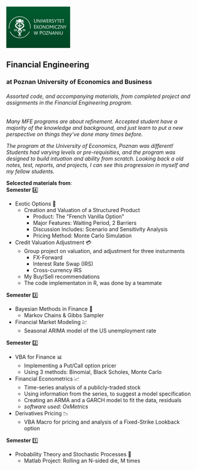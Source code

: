 [![](/img_assets/ueplogo.png "University of Economics, Poznan")](https://ue.poznan.pl/en/)

## Financial Engineering
### at Poznan University of Economics and Business

###### Assorted code, and accompanying materials, from completed project and assignments in the Financial Engineering program.

_Many MFE programs are about refinement. Accepted student have a majority of the knowledge and background, and just learn to put a new perspective on things they've done many times before._

_The program at the University of Economics, Poznan was different! Students had varying levels or pre-requisities, and the program was designed to build intuation and ability from scratch. Looking back a old notes, test, reports, and projects, I can see this progression in myself and my fellow students._


__Selcected materials from__:  
**Semester** :four:

  - Exotic Options :currency_exchange:
      - Creation and Valuation of a Structured Product
          - Product: The "French Vanilla Option"
          - Major Features: Waiting Period, 2 Barriers
          - Discussion Includes: Scenario and Sensitivity Analysis
          - Pricing Method: Monte Carlo Simulation
  - Credit Valuation Adjustment :credit_card:
      - Group project on valuation, and adjustment for three insturments
          - FX-Forward
          - Interest Rate Swap (IRS)
          - Cross-currency IRS
      -  My Buy/Sell recommendations
      - The code implementaton in R, was done by a teammate

**Semester** :three:

  - Bayesian Methods in Finance :link:
      - Markov Chains & Gibbs Sampler
  - Financial Market Modeling :chart:
      - Seasonal ARIMA model of the US unemployment rate

**Semester** :two:

  - VBA for Finance :bar_chart:
      - Implementing a Put/Call option pricer
      - Using 3 methods: Binomial, Black Scholes, Monte Carlo
  - Financial Econometrics :chart_with_upwards_trend:
      - Time-series analysis of a publicly-traded stock
      - Using information from the series, to suggest a model specification
      - Creating an ARMA and a GARCH model to fit the data, residuals
      - _software used: OxMetrics_
  - Derivatives Pricing :chart_with_downwards_trend:
      - VBA Macro for pricing and analysis of a Fixed-Strike Lookback option

**Semester** :one:

  - Probability Theory and Stochastic Processes :game_die:
      - Matlab Project: Rolling an N-sided die, M times


 